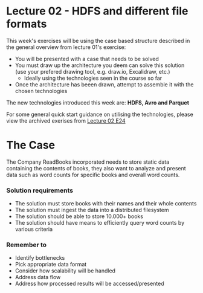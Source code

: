 # Lecture 02 - HDFS and different file formats

This week's exercises will be using the case based structure described in the general overview from lecture 01's exercise:

- You will be presented with a case that needs to be solved
- You must draw up the architecture you deem can solve this solution (use your prefered drawing tool, e.g. draw.io, Excalidraw, etc.)
    - Ideally using the technologies seen in the course so far
- Once the architecture has beeen drawn, attempt to assemble it with the chosen technologies

The new technologies introduced this week are: **HDFS, Avro and Parquet**

For some general quick start guidance on utilising the technologies, please view the archived exerises from [Lecture 02 E24](https://github.com/JakobHviidBDDST/BigDataCourseExercises/tree/main/archive/E24/02)

# The Case

The Company ReadBooks incorporated needs to store static data containing the contents of books, they also want to analyze and present data such as word counts for specific books and overall word counts.

### Solution requirements
- The solution must store books with their names and their whole contents
- The solution must ingest the data into a distributed filesystem
- The solution should be able to store 10.000+ books
- The solution should have means to efficiently query word counts by various criteria

### Remember to
- Identify bottlenecks
- Pick appropriate data format
- Consider how scalability will be handled
- Address data flow
- Address how processed results will be accessed/presented